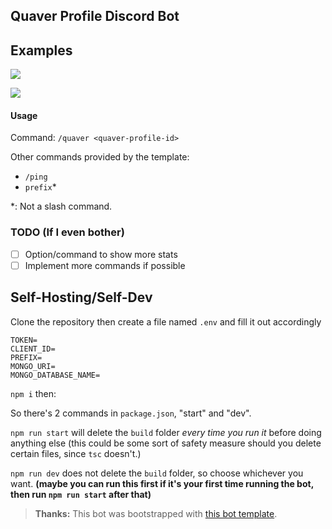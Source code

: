 ## Quaver Profile Discord Bot

## Examples

![](https://cdn.discordapp.com/attachments/1042433292034654291/1063778266500046869/example.PNG)

![](https://cdn.discordapp.com/attachments/1042433292034654291/1063785487195717692/image.png)

#### Usage

Command: `/quaver <quaver-profile-id>`

Other commands provided by the template:
- `/ping`
- `prefix`*

*: Not a slash command.

### TODO (If I even bother)

- [ ] Option/command to show more stats
- [ ] Implement more commands if possible

## Self-Hosting/Self-Dev

Clone the repository then create a file named `.env` and fill it out accordingly

```
TOKEN=
CLIENT_ID=
PREFIX=
MONGO_URI=
MONGO_DATABASE_NAME=
```

`npm i` then:

So there's 2 commands in `package.json`, "start" and "dev". 

`npm run start` will delete the `build` folder *every time you run it* before doing anything else (this could be some sort of safety measure should you delete certain files, since `tsc` doesn't.)

`npm run dev` does not delete the `build` folder, so choose whichever you want. **(maybe you can run this first if it's your first time running the bot, then run `npm run start` after that)**

> **Thanks:**
> This bot was bootstrapped with [this bot template](https://github.com/MericcaN41/discordjs-v14-template-ts).
